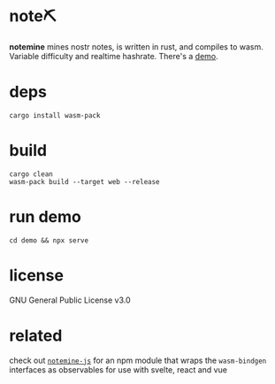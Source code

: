 # note⛏️
**notemine** mines nostr notes, is written in rust, and compiles to wasm. Variable difficulty and realtime hashrate. There's a [demo](https://sandwichfarm.github.io/notemine).

# deps 
```
cargo install wasm-pack
```

# build
```
cargo clean
wasm-pack build --target web --release
```

# run demo
```
cd demo && npx serve 
```

# license
GNU General Public License v3.0

# related
check out [`notemine-js`](https://github.com/sandwichfarm/notemine-js) for an npm module that wraps the `wasm-bindgen` interfaces as observables for use with svelte, react and vue

